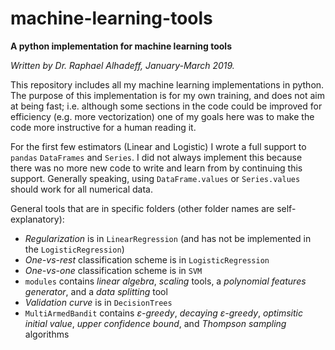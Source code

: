 # machine-learning-tools
**A python implementation for machine learning tools**

*Written by Dr. Raphael Alhadeff, January-March 2019.*

This repository includes all my machine learning implementations in python. The purpose of this implementation is for my own training, and does not aim at being fast; i.e. although some sections in the code could be improved for efficiency (e.g. more vectorization) one of my goals here was to make the code more instructive for a human reading it.

For the first few estimators (Linear and Logistic) I wrote a full support to `pandas` `DataFrames` and `Series`. I did not always implement this because there was no more new code to write and learn from by continuing this support. Generally speaking, using `DataFrame.values` or `Series.values` should work for all numerical data.  
  

General tools that are in specific folders (other folder names are self-explanatory):
 * _Regularization_ is in `LinearRegression` (and has not be implemented in the `LogisticRegression`)
 * _One-vs-rest_ classification scheme is in `LogisticRegression`
 * _One-vs-one_ classification scheme is in `SVM`
 * `modules` contains _linear algebra_, _scaling_ tools, a _polynomial features generator_, and a _data splitting_ tool
 * _Validation curve_ is in `DecisionTrees`
 * `MultiArmedBandit` contains _ε-greedy_, _decaying ε-greedy_, _optimsitic initial value_, _upper confidence bound_, and _Thompson sampling_ algorithms
